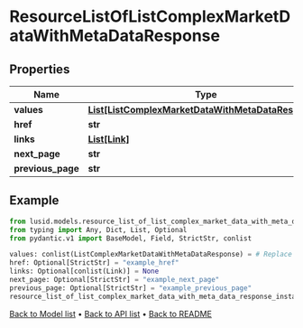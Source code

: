 # ResourceListOfListComplexMarketDataWithMetaDataResponse

## Properties
Name | Type | Description | Notes
------------ | ------------- | ------------- | -------------
**values** | [**List[ListComplexMarketDataWithMetaDataResponse]**](ListComplexMarketDataWithMetaDataResponse.md) |  | 
**href** | **str** |  | [optional] 
**links** | [**List[Link]**](Link.md) |  | [optional] 
**next_page** | **str** |  | [optional] 
**previous_page** | **str** |  | [optional] 
## Example

```python
from lusid.models.resource_list_of_list_complex_market_data_with_meta_data_response import ResourceListOfListComplexMarketDataWithMetaDataResponse
from typing import Any, Dict, List, Optional
from pydantic.v1 import BaseModel, Field, StrictStr, conlist

values: conlist(ListComplexMarketDataWithMetaDataResponse) = # Replace with your value
href: Optional[StrictStr] = "example_href"
links: Optional[conlist(Link)] = None
next_page: Optional[StrictStr] = "example_next_page"
previous_page: Optional[StrictStr] = "example_previous_page"
resource_list_of_list_complex_market_data_with_meta_data_response_instance = ResourceListOfListComplexMarketDataWithMetaDataResponse(values=values, href=href, links=links, next_page=next_page, previous_page=previous_page)

```

[Back to Model list](../README.md#documentation-for-models) &#8226; [Back to API list](../README.md#documentation-for-api-endpoints) &#8226; [Back to README](../README.md)

